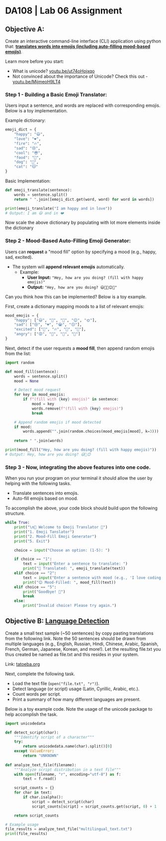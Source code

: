 # DA108 | Lab 06 Assignment

## Objective A:
Create an interactive command-line interface (CLI) application using python that: **[translates words into
emojis (including auto-filling mood-based emojis)](Words_Into_Emojis.py)**.

Learn more before you start:
- What is unicode? [youtu.be/ut74oHojxqo](https://youtu.be/ut74oHojxqo)
- Not convinced about the importance of Unicode? Check this out - [youtu.be/MijmeoH9LT4](https://youtu.be/MijmeoH9LT4)

### Step 1 - Building a Basic Emoji Translator:

Users input a sentence, and words are replaced with corresponding emojis. Below is a toy implementation.

Example dictionary:

```py
emoji_dict = {
    "happy": "😃",
    "love": "❤️",
    "fire": "🔥",
    "sad": "😢",
    "cool": "😎",
    "food": "🍔",
    "dog": "🐶",
    "cat": "🐱"
}
```

Basic Implementation:

```py
def emoji_translate(sentence):
    words = sentence.split()
    return " ".join([emoji_dict.get(word, word) for word in words])

print(emoji_translate("I am happy and in love"))
# Output: I am 😃 and in ❤️
```

Now scale the above dictionary by populating with lot more elements inside the dictionary

### Step 2 - Mood-Based Auto-Filling Emoji Generator:

Users can **request** a "mood fill" option by specifying a mood (e.g., happy, sad, excited).
- The system will **append relevant emojis** automatically.
    - Example:
        - **User Input:** `"Hey, how are you doing? (fill with happy emojis)"`
        - **Output:** `"Hey, how are you doing? 😃🎉🥳😊🌞"`

Can you think how this can be implemented? Below is a toy example.

First, create a dictionary mapping moods to a list of relevant emojis:

```py
mood_emojis = {
    "happy": ["😃", "🎉", "🥳", "😊", "🌞"],
    "sad": ["😢", "💔", "😭", "😔"],
    "excited": ["🤩", "🔥", "🎊", "🚀"],
    "angry": ["😡", "🤬", "💢", "👿"]
}
```

Next, detect if the user requests a **mood fill**, then append random emojis from the list:

```py
import random

def mood_fill(sentence):
    words = sentence.split()
    mood = None

    # Detect mood request
    for key in mood_emojis:
        if f"(fill with {key} emojis)" in sentence:
            mood = key
            words.remove(f"(fill with {key} emojis)")
            break

    # Append random emojis if mood detected
    if mood:
        words.append("".join(random.choices(mood_emojis[mood], k=3)))
    
    return " ".join(words)

print(mood_fill("Hey, how are you doing? (fill with happy emojis)"))
# Output: Hey, how are you doing? 😃🎉😊
```

### Step 3 - Now, integrating the above features into one code.

When you run your program on your terminal it should allow the user by helping with the following tasks.
- Translate sentences into emojis.
- Auto-fill emojis based on mood.

To accomplish the above, your code block should build upon the following structure.

```py
while True:
    print("\n🎉 Welcome to Emoji Translator 🎉")
    print("1. Emoji Tanslator")
    print("2. Mood-Fill Emoji Generator")
    print("5. Exit")

    choice = input("Choose an option: (1-5): ")

    if choice == "1":
        text = input("Enter a sentence to translate: ")
        print("📝 Translated: ", emoji_translate(text))
    elif choice == "2":
        text = input("Enter a sentence with mood (e.g., 'I love coding! (fill with happy emojis)'): ")
        print("😊 Mood-Filled: ", mood_fill(text))
    elif choice == "5":
        print("Goodbye! 👋")
        break
    else:
        print("Invalid choice! Please try again.")
```

## Objective B: [Language Detection](Language_Detection.py)

Create a small text sample (~50 sentences) by copy pasting translations from the following link. Note the
50 sentences should be drawn from multiple languages (e.g., English, Russian, Hindi, Chinese, Arabic,
Spanish, French, German, Japanese, Korean, and more!). Let the resulting file.txt you thus created be
named as file.txt and this resides in your system.

Link: [tatoeba.org](https://tatoeba.org/en/)

Next, complete the following task.
- Load the text file (`open("file.txt", "r")`).
- Detect language (or script) usage (Latin, Cyrillic, Arabic, etc.).
- Count words per script.
- Print a summary of how many different languages are present.

Below is a toy example code. Note the usage of the unicode package to help accomplish the task.

```py
import unicodedata

def detect_script(char):
    """Identify script of a character"""
    try:
        return unicodedata.name(char).split()[0]
    except ValueError:
        return "UNKNOWN"
    
def analyze_text_file(filename):
    """Analyze script distribution in a text file"""
    with open(filename, "r", encoding="utf-8") as f:
        text = f.read()

    script_counts = {}
    for char in text:
        if char.isalpha():
            script = detect_script(char)
            script_counts[script] = script_counts.get(script, 0) + 1

    return script_counts

# Example usage
file_results = analyze_text_file("multilingual_text.txt")
print(file_results)
```